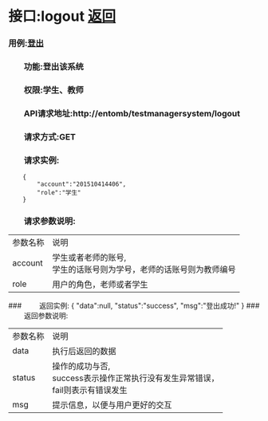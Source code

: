 # 接口:logout <a href="https://github.com/FateBerserker/is_analysis/tree/master/test6">返回</a>
### 用例:<a href="../用例/登录.md">登出</a>

### &nbsp;&nbsp;&nbsp;&nbsp;&nbsp;&nbsp;&nbsp;&nbsp;功能:登出该系统
### &nbsp;&nbsp;&nbsp;&nbsp;&nbsp;&nbsp;&nbsp;&nbsp;权限:学生、教师
### &nbsp;&nbsp;&nbsp;&nbsp;&nbsp;&nbsp;&nbsp;&nbsp;API请求地址:http://entomb/testmanagersystem/logout
### &nbsp;&nbsp;&nbsp;&nbsp;&nbsp;&nbsp;&nbsp;&nbsp;请求方式:GET
### &nbsp;&nbsp;&nbsp;&nbsp;&nbsp;&nbsp;&nbsp;&nbsp;请求实例:
	    {
			"account":"201510414406",
			"role":"学生"
	    }	
### &nbsp;&nbsp;&nbsp;&nbsp;&nbsp;&nbsp;&nbsp;&nbsp;请求参数说明:
<table cellspacing="0" style="width:600px;">
<tr>
	<td>参数名称</td>
	<td>说明</td>
</tr>
<tr>
	<td>account</td>
	<td>学生或者老师的账号,<br>学生的话账号则为学号，老师的话账号则为教师编号</td>
</tr>
<tr>
	<td>role</td>
	<td>用户的角色，老师或者学生</td>
</tr>
</table>
### &nbsp;&nbsp;&nbsp;&nbsp;&nbsp;&nbsp;&nbsp;&nbsp;返回实例:
    {
		"data":null,
		"status":"success",
		"msg":"登出成功!"
	}
### &nbsp;&nbsp;&nbsp;&nbsp;&nbsp;&nbsp;&nbsp;&nbsp;返回参数说明:
<table cellspacing="0" style="width:600px;">
<tr>
	<td>参数名称</td>
	<td>说明</td>
</tr>
<tr>
	<td>data</td>
	<td>执行后返回的数据</td>
</tr>
<tr>
	<td>status</td>
	<td>操作的成功与否,<br>
	success表示操作正常执行没有发生异常错误，<br>
	fail则表示有错误发生</td>
</tr>
<tr>
	<td>msg</td>
	<td>提示信息，以便与用户更好的交互</td>
</tr>
</table>